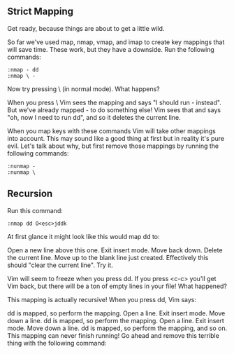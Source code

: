 ## Strict Mapping

Get ready, because things are about to get a little wild.

So far we've used map, nmap, vmap, and imap to create key mappings that
will save time. These work, but they have a downside. Run the following commands:

```vim
:nmap - dd
:nmap \ -
```

Now try pressing \ (in normal mode). What happens?

When you press \ Vim sees the mapping and says "I should run - instead". But we've 
already mapped - to do something else! Vim sees that and says "oh, now I need to run dd", and so it deletes the current line.

When you map keys with these commands Vim will take other mappings into account. 
This may sound like a good thing at first but in reality it's pure evil. Let's talk
about why, but first remove those mappings by running the following commands:

```vim
:nunmap -
:nunmap \
```

## Recursion

Run this command:

```vim
:nmap dd O<esc>jddk
```

At first glance it might look like this would map dd to:

Open a new line above this one.
Exit insert mode.
Move back down.
Delete the current line.
Move up to the blank line just created.
Effectively this should "clear the current line". Try it.

Vim will seem to freeze when you press dd. If you press &lt;c-c&gt; you'll get Vim back, 
but there will be a ton of empty lines in your file! What happened?

This mapping is actually recursive! When you press dd, Vim says:

dd is mapped, so perform the mapping.
Open a line.
Exit insert mode.
Move down a line.
dd is mapped, so perform the mapping.
Open a line.
Exit insert mode.
Move down a line.
dd is mapped, so perform the mapping, and so on.
This mapping can never finish running! Go ahead and remove this terrible thing with the following command:


